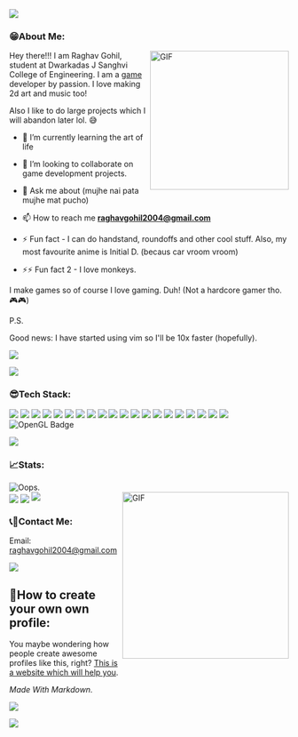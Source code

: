 <img src="https://user-images.githubusercontent.com/73097560/115834477-dbab4500-a447-11eb-908a-139a6edaec5c.gif">

<!--
**RaghavGohil/RaghavGohil** is a ✨ _special_ ✨ repository because its `README.md` (this file) appears on your GitHub profile.

Here are some ideas to get you started:

- 🔭 I’m currently working on ...
- 🌱 I’m currently learning ...
- 👯 I’m looking to collaborate on ...
- 🤔 I’m looking for help with ...
- 💬 Ask me about ...
- 📫 How to reach me: ...
- 😄 Pronouns: ...
- ⚡ Fun fact: ...
--> <!-- Zombie Code Please Ignore>

<!-- About Me: -->

### 😁About Me:

<img alt="GIF" align="right" height="250" src="https://media.tenor.com/EfhPfbG0hnMAAAAC/slap-handa-seishuu.gif">

Hey there!!! I am Raghav Gohil, student at Dwarkadas J Sanghvi College of Engineering. I am a <a href="https://thelowendstudio.com">game</a> developer by passion. I love making 2d art and music too!

Also I like to do large projects which I will abandon later lol. 😅

- 🌱 I’m currently learning the art of life

- 👯 I’m looking to collaborate on game development projects.

- 💬 Ask me about (mujhe nai pata mujhe mat pucho)

- 📫 How to reach me **raghavgohil2004@gmail.com**

- ⚡ Fun fact - I can do handstand, roundoffs and other cool stuff. Also, my most favourite anime is Initial D. (becaus car vroom vroom)

- ⚡⚡ Fun fact 2 - I love monkeys.

I make games so of course I love gaming. Duh! (Not a hardcore gamer tho. 🎮🎮)

P.S.

Good news: I have started using vim so I'll be 10x faster (hopefully).

![](https://media.tenor.com/xl-PA-sk1LcAAAAS/vim-my-beloved.gif)

<img src="https://user-images.githubusercontent.com/73097560/115834477-dbab4500-a447-11eb-908a-139a6edaec5c.gif">

### 😎Tech Stack:
![](https://img.shields.io/badge/GitHub-100000?style=for-the-badge&logo=github&logoColor=white)
![](https://img.shields.io/badge/C%23-239120?style=for-the-badge&logo=c-sharp&logoColor=white)
![](https://img.shields.io/badge/Python-3776AB?style=for-the-badge&logo=python&logoColor=white)
![](https://img.shields.io/badge/HTML-239120?style=for-the-badge&logo=html5&logoColor=white)
![](https://img.shields.io/badge/C%2B%2B-00599C?style=for-the-badge&logo=c%2B%2B&logoColor=white)
![](https://img.shields.io/badge/Markdown-000000?style=for-the-badge&logo=markdown&logoColor=white)
![](https://img.shields.io/badge/Microsoft-666666?style=for-the-badge&logo=microsoft&logoColor=white)
![](https://img.shields.io/badge/Visual_Studio_Code-0078D4?style=for-the-badge&logo=visual%20studio%20code&logoColor=white)
![](https://img.shields.io/badge/Visual_Studio-5C2D91?style=for-the-badge&logo=visual%20studio&logoColor=white)
![](https://img.shields.io/badge/GIT-E44C30?style=for-the-badge&logo=git&logoColor=white)
![](https://img.shields.io/badge/Trello-0052CC?style=for-the-badge&logo=trello&logoColor=white)
![](https://img.shields.io/badge/C-00599C?style=for-the-badge&logo=c&logoColor=white)
![](https://img.shields.io/badge/VIM-%2311AB00.svg?&style=for-the-badge&logo=vim&logoColor=white)
![](https://img.shields.io/badge/Node.js-43853D?style=for-the-badge&logo=node.js&logoColor=white)
![](https://img.shields.io/badge/CSS-239120?&style=for-the-badge&logo=css3&logoColor=white)
![](https://img.shields.io/badge/HTML5-E34F26?style=for-the-badge&logo=html5&logoColor=white)
![](https://img.shields.io/badge/Express.js-404D59?style=for-the-badge)
![](https://img.shields.io/badge/Unity-100000?style=for-the-badge&logo=unity&logoColor=white)
![](https://img.shields.io/badge/MongoDB-4EA94B?style=for-the-badge&logo=mongodb&logoColor=white)
![](https://img.shields.io/badge/Figma-F24E1E?style=for-the-badge&logo=figma&logoColor=white)
![OpenGL Badge](https://img.shields.io/badge/OpenGL-5586A4?logo=opengl&logoColor=fff&style=for-the-badge)


<img src="https://user-images.githubusercontent.com/73097560/115834477-dbab4500-a447-11eb-908a-139a6edaec5c.gif">

### 📈Stats:

<img src="https://count.getloli.com/get/@:RaghavGohil" alt="Oops." />
</br>

<img alt="GIF" align="right" height="300" width="300" src="https://media.tenor.com/RV57Sqbt5r0AAAAM/woah-wow.gif">

<img align="center" src="https://github-readme-stats.vercel.app/api?username=RaghavGohil&theme=graywhite" />

<img align="center" src="https://github-readme-streak-stats.herokuapp.com/?user=RaghavGohil&theme=graywhite" />

<img src="https://user-images.githubusercontent.com/73097560/115834477-dbab4500-a447-11eb-908a-139a6edaec5c.gif">

### 📞🤙Contact Me:

Email: raghavgohil2004@gmail.com

<img src="https://user-images.githubusercontent.com/73097560/115834477-dbab4500-a447-11eb-908a-139a6edaec5c.gif">

## 🤔How to create your own own profile:

You maybe wondering how people create awesome profiles like this, right? <a href="https://aboutmonica.com/blog/how-to-create-a-github-profile-readme">This is a website which will help you</a>.

*Made With Markdown.*

![](https://img.shields.io/github/followers/RaghavGohil.svg?style=social&label=Follow&maxAge=2592000)

<img src="https://user-images.githubusercontent.com/73097560/115834477-dbab4500-a447-11eb-908a-139a6edaec5c.gif">
</br>
